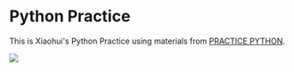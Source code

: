 # Python Practice

This is Xiaohui's Python Practice using materials from [PRACTICE PYTHON](http://www.practicepython.org/).

![](http://a3.topitme.com/0/22/3c/1117568202efb3c220l.jpg)
